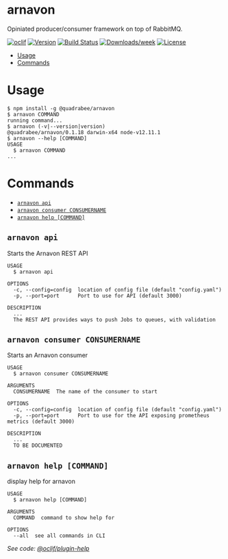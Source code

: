arnavon
===========

Opiniated producer/consumer framework on top of RabbitMQ.

[![oclif](https://img.shields.io/badge/cli-oclif-brightgreen.svg)](https://oclif.io)
[![Version](https://img.shields.io/npm/v/@quadrabee/arnavon.svg)](https://npmjs.org/package/@quadrabee/arnavon)
[![Build Status](https://travis-ci.com/Quadrabee/arnavon.svg?branch=master)](https://travis-ci.com/Quadrabee/arnavon)
[![Downloads/week](https://img.shields.io/npm/dw/@quadrabee/arnavon.svg)](https://npmjs.org/package/@quadrabee/arnavon)
[![License](https://img.shields.io/npm/l/@quadrabee/arnavon.svg)](https://github.com/quadrabee/arnavon/blob/master/package.json)

<!-- toc -->
* [Usage](#usage)
* [Commands](#commands)
<!-- tocstop -->
# Usage
<!-- usage -->
```sh-session
$ npm install -g @quadrabee/arnavon
$ arnavon COMMAND
running command...
$ arnavon (-v|--version|version)
@quadrabee/arnavon/0.1.18 darwin-x64 node-v12.11.1
$ arnavon --help [COMMAND]
USAGE
  $ arnavon COMMAND
...
```
<!-- usagestop -->
# Commands
<!-- commands -->
* [`arnavon api`](#arnavon-api)
* [`arnavon consumer CONSUMERNAME`](#arnavon-consumer-consumername)
* [`arnavon help [COMMAND]`](#arnavon-help-command)

## `arnavon api`

Starts the Arnavon REST API

```
USAGE
  $ arnavon api

OPTIONS
  -c, --config=config  location of config file (default "config.yaml")
  -p, --port=port      Port to use for API (default 3000)

DESCRIPTION
  ...
  The REST API provides ways to push Jobs to queues, with validation
```

## `arnavon consumer CONSUMERNAME`

Starts an Arnavon consumer

```
USAGE
  $ arnavon consumer CONSUMERNAME

ARGUMENTS
  CONSUMERNAME  The name of the consumer to start

OPTIONS
  -c, --config=config  location of config file (default "config.yaml")
  -p, --port=port      Port to use for the API exposing prometheus metrics (default 3000)

DESCRIPTION
  ...
  TO BE DOCUMENTED
```

## `arnavon help [COMMAND]`

display help for arnavon

```
USAGE
  $ arnavon help [COMMAND]

ARGUMENTS
  COMMAND  command to show help for

OPTIONS
  --all  see all commands in CLI
```

_See code: [@oclif/plugin-help](https://github.com/oclif/plugin-help/blob/v3.2.2/src/commands/help.ts)_
<!-- commandsstop -->
